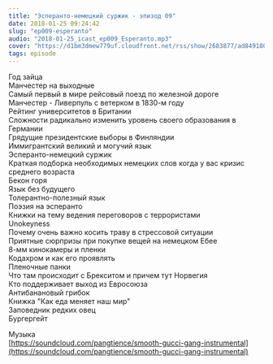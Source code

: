 ```yaml
---
title: "Эсперанто-немецкий суржик - эпизод 09"
date: 2018-01-25 09:24:42
slug: "ep009-esperanto"
audio: "2018-01-25_icast_ep009_Esperanto.mp3"
cover: "https://d1bm3dmew779uf.cloudfront.net/rss/show/2683877/ad8491808fd5d2fad6e14f544462250a.png"
tags: episode
---
```

Год зайца  
Манчестер на выходные  
Самый первый в мире рейсовый поезд по железной дороге  
Манчестер - Ливерпуль с ветерком в 1830-м году  
Рейтинг университетов в Британии  
Сложности радикально изменить уровень своего образования в Германии  
Грядущие президентские выборы в Финляндии  
Иммигрантский великий и могучий язык  
Эсперанто-немецкий суржик  
Краткая подборка необходимых немецких слов когда у вас кризис среднего возраста  
Бекон горя  
Язык без будущего  
Толерантно-полезный язык  
Поэзия на эсперанто  
Книжки на тему ведения переговоров с террористами  
Unokeyness  
Почему очень важно косить траву в стрессовой ситуации  
Приятные сюрпризы при покупке вещей на немецком Ебее  
8-мм кинокамеры и пленки  
Кодахром и как его проявлять  
Пленочные панки  
Что там происходит с Брекситом и причем тут Норвегия  
Кто поддерживает выход из Евросоюза  
Антибанановый грибок  
Книжка "Как еда меняет наш мир"  
Заповедник редких овец  
Бургергейт  
  
Музыка  
[https://soundcloud.com/pangtience/smooth-gucci-gang-instrumental](https://soundcloud.com/pangtience/smooth-gucci-gang-instrumental)
